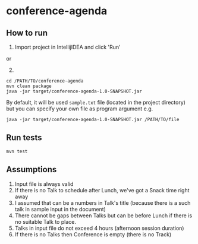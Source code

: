 # conference-agenda

## How to run
1. Import project in IntellijIDEA and click 'Run'

or

2.
```
cd /PATH/TO/conference-agenda
mvn clean package
java -jar target/conference-agenda-1.0-SNAPSHOT.jar
   ```
By default, it will be used `sample.txt` file (located in the project directory) but 
you can specify your own file as program argument e.g.
```
java -jar target/conference-agenda-1.0-SNAPSHOT.jar /PATH/TO/file 
```

## Run tests
```
mvn test
```

## Assumptions
1. Input file is always valid
2. If there is no Talk to schedule after Lunch, we've got a Snack time right away
3. I assumed that can be a numbers in Talk's title (because there is a such talk in sample input in the document)
4. There cannot be gaps between Talks but can be before Lunch if there is no suitable Talk to place.
5. Talks in input file do not exceed 4 hours (afternoon session duration)
6. If there is no Talks then Conference is empty (there is no Track)
